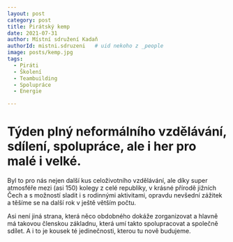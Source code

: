 ```yaml
---
layout: post
category: post
title: Pirátský kemp 
date: 2021-07-31
author: Místní sdružení Kadaň
authorId: mistni.sdruzeni   # uid nekoho z _people
image: posts/kemp.jpg
tags:
  - Piráti
  - Školení
  - Teambuilding
  - Spolupráce
  - Energie  

---
```


# Týden plný neformálního vzdělávání, sdílení, spolupráce, ale i her pro malé i velké.

Byl to pro nás nejen další kus celoživotního vzdělávání, ale díky super atmosféře mezi (asi 150) kolegy z celé republiky, v krásné přírodě jižních Čech a s možností sladit i s rodinnými aktivitami, opravdu nevšední zážitek a těšíme se na další rok v ještě větším počtu.

Asi není jiná strana, která něco obdobného dokáže zorganizovat a hlavně má takovou členskou základnu, která umí takto spolupracovat a společně sdílet. A i to je kousek té jedinečnosti, kterou tu nově budujeme.
